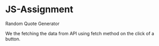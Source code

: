 # JS-Assignment
Random Quote Generator

We the fetching the data from API using fetch method on the click of a button.

